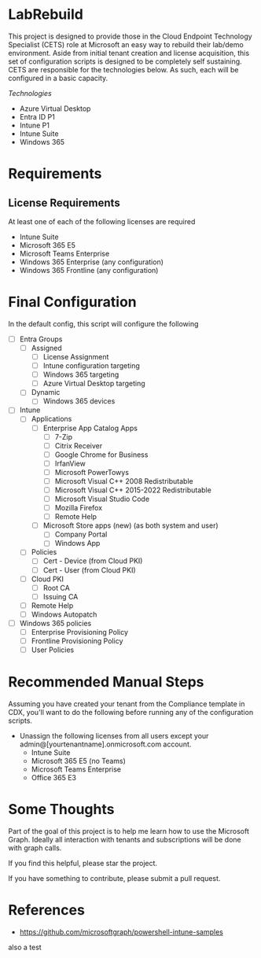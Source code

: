 # LabRebuild
This project is designed to provide those in the Cloud Endpoint Technology Specialist (CETS) role at Microsoft an easy way to rebuild their lab/demo environment. Aside from initial tenant creation and license acquisition, this set of configuration scripts is designed to be completely self sustaining. CETS are responsible for the technologies below. As such, each will be configured in a basic capacity.

*Technologies*
- Azure Virtual Desktop
- Entra ID P1
- Intune P1
- Intune Suite
- Windows 365

# Requirements
## License Requirements
At least one of each of the following licenses are required 
- Intune Suite
- Microsoft 365 E5
- Microsoft Teams Enterprise
- Windows 365 Enterprise (any configuration)
- Windows 365 Frontline (any configuration)

# Final Configuration
In the default config, this script will configure the following
- [ ] Entra Groups
    - [ ] Assigned
        - [ ] License Assignment
        - [ ] Intune configuration targeting
        - [ ] Windows 365 targeting
        - [ ] Azure Virtual Desktop targeting
    - [ ] Dynamic
        - [ ] Windows 365 devices
- [ ] Intune
    - [ ] Applications
        - [ ] Enterprise App Catalog Apps
            - [ ] 7-Zip
            - [ ] Citrix Receiver
            - [ ] Google Chrome for Business
            - [ ] IrfanView
            - [ ] Microsoft PowerTowys
            - [ ] Microsoft Visual C++ 2008 Redistributable
            - [ ] Microsoft Visual C++ 2015-2022 Redistributable
            - [ ] Microsoft Visual Studio Code
            - [ ] Mozilla Firefox
            - [ ] Remote Help
        - [ ] Microsoft Store apps (new) (as both system and user)
            - [ ] Company Portal
            - [ ] Windows App
    - [ ] Policies
        - [ ] Cert - Device (from Cloud PKI)
        - [ ] Cert - User (from Cloud PKI)
    - [ ] Cloud PKI
        - [ ] Root CA
        - [ ] Issuing CA
    - [ ] Remote Help
    - [ ] Windows Autopatch
- [ ] Windows 365 policies
    - [ ] Enterprise Provisioning Policy
    - [ ] Frontline Provisioning Policy
    - [ ] User Policies

# Recommended Manual Steps
Assuming you have created your tenant from the Compliance template in CDX, you'll want to do the following before running any of the configuration scripts.
- Unassign the following licenses from all users except your admin@[yourtenantname].onmicrosoft.com account.
    - Intune Suite
    - Microsoft 365 E5 (no Teams)
    - Microsoft Teams Enterprise
    - Office 365 E3

# Some Thoughts
Part of the goal of this project is to help me learn how to use the Microsoft Graph. Ideally all interaction with tenants and subscriptions will be done with graph calls.

If you find this helpful, please star the project.

If you have something to contribute, please submit a pull request.

# References
- https://github.com/microsoftgraph/powershell-intune-samples

also a test